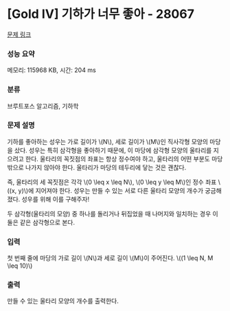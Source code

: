 # [Gold IV] 기하가 너무 좋아 - 28067 

[문제 링크](https://www.acmicpc.net/problem/28067) 

### 성능 요약

메모리: 115968 KB, 시간: 204 ms

### 분류

브루트포스 알고리즘, 기하학

### 문제 설명

<p>기하를 좋아하는 성우는 가로 길이가 \(N\), 세로 길이가 \(M\)인 직사각형 모양의 마당을 샀다. 성우는 특히 삼각형을 좋아하기 때문에, 이 마당에 삼각형 모양의 울타리를 지으려고 한다. 울타리의 꼭짓점의 좌표는 항상 정수여야 하고, 울타리의 어떤 부분도 마당 밖으로 나가지 않아야 한다. 울타리가 마당의 테두리에 닿는 것은 괜찮다.</p>

<p>즉, 울타리의 세 꼭짓점은 각각 \(0 \leq x \leq N\), \(0 \leq y \leq M\)인 정수 좌표 \((x, y)\)에 지어져야 한다. 성우는 만들 수 있는 서로 다른 울타리 모양의 개수가 궁금해졌다. 성우를 위해 이를 구해주자!</p>

<p>두 삼각형(울타리의 모양) 중 하나를 돌리거나 뒤집었을 때 나머지와 일치하는 경우 이 둘은 같은 삼각형으로 본다.</p>

### 입력 

 <p>첫 번째 줄에 마당의 가로 길이 \(N\)과 세로 길이 \(M\)이 주어진다. \((1 \leq N, M \leq 10)\)</p>

### 출력 

 <p>만들 수 있는 울타리 모양의 개수를 출력한다.</p>

